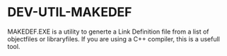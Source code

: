 # DEV-UTIL-MAKEDEF
MAKEDEF.EXE is a utility to generte a Link Definition file from a list of objectfiles or libraryfiles. If you are using a C++ compiler, this is a usefull tool.
